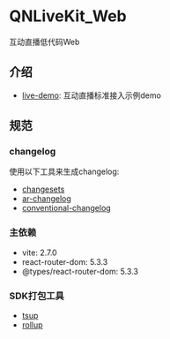 # QNLiveKit_Web

互动直播低代码Web

## 介绍

* [live-demo](./packages/live-demo/README.md): 互动直播标准接入示例demo

## 规范

### changelog

使用以下工具来生成changelog:

* [changesets](https://github.com/changesets/changesets/blob/main/packages/cli/README.md)
* [ar-changelog](https://github.com/Spencer17x/arca/tree/main/packages/scripts/ar-changelog)
* [conventional-changelog](https://github.com/conventional-changelog/conventional-changelog/tree/master/packages/conventional-changelog-cli)

### 主依赖

* vite: 2.7.0
* react-router-dom: 5.3.3
* @types/react-router-dom: 5.3.3

### SDK打包工具

* [tsup](https://github.com/egoist/tsup)
* [rollup](https://github.com/rollup/rollup)
